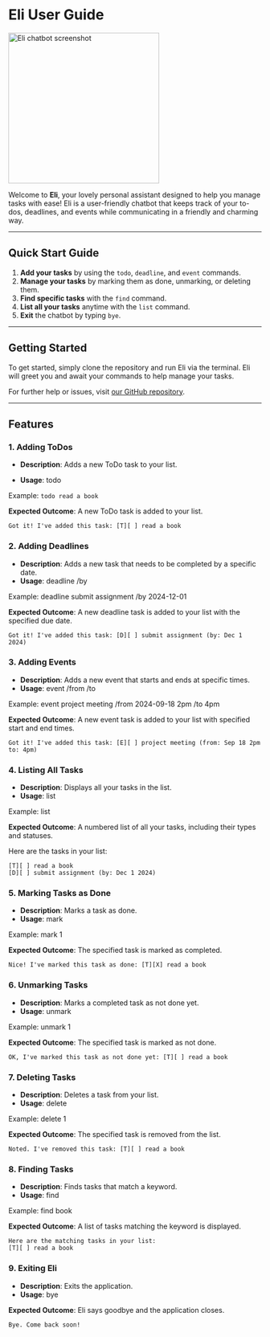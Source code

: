 # Eli User Guide

<img src="docs.Ui.png" alt="Eli chatbot screenshot" width="300"/>

Welcome to **Eli**, your lovely personal assistant designed to help you manage tasks with ease! Eli is a user-friendly chatbot that keeps track of your to-dos, deadlines, and events while communicating in a friendly and charming way.

---

## Quick Start Guide

1. **Add your tasks** by using the `todo`, `deadline`, and `event` commands.
2. **Manage your tasks** by marking them as done, unmarking, or deleting them.
3. **Find specific tasks** with the `find` command.
4. **List all your tasks** anytime with the `list` command.
5. **Exit** the chatbot by typing `bye`.

---

## Getting Started

To get started, simply clone the repository and run Eli via the terminal. Eli will greet you and await your commands to help manage your tasks.

For further help or issues, visit [our GitHub repository](https://github.com/munhuikim/your-repo).

---

## Features

### 1. Adding ToDos

- **Description**: Adds a new ToDo task to your list.

- **Usage**: todo <task description>

Example: `todo read a book`

**Expected Outcome**: A new ToDo task is added to your list.

```
Got it! I've added this task: [T][ ] read a book
```

### 2. Adding Deadlines
- **Description**: Adds a new task that needs to be completed by a specific date.
- **Usage**: deadline <task description> /by <YYYY-MM-DD>

Example: deadline submit assignment /by 2024-12-01

**Expected Outcome**: A new deadline task is added to your list with the specified due date.

```
Got it! I've added this task: [D][ ] submit assignment (by: Dec 1 2024)
```

### 3. Adding Events
- **Description**: Adds a new event that starts and ends at specific times.
- **Usage**: event <task description> /from <start time> /to <end time>

Example: event project meeting /from 2024-09-18 2pm /to 4pm

**Expected Outcome**: A new event task is added to your list with specified start and end times.

```
Got it! I've added this task: [E][ ] project meeting (from: Sep 18 2pm to: 4pm)
```

### 4. Listing All Tasks
- **Description**: Displays all your tasks in the list.
- **Usage**: list

Example: list

**Expected Outcome**: A numbered list of all your tasks, including their types and statuses.

Here are the tasks in your list:

```
[T][ ] read a book
[D][ ] submit assignment (by: Dec 1 2024)
```

### 5. Marking Tasks as Done
- **Description**: Marks a task as done.
- **Usage**: mark <task number>

Example: mark 1

**Expected Outcome**: The specified task is marked as completed.

```
Nice! I've marked this task as done: [T][X] read a book
```

### 6. Unmarking Tasks
- **Description**: Marks a completed task as not done yet.
- **Usage**: unmark <task number>

Example: unmark 1

**Expected Outcome**: The specified task is marked as not done.

```
OK, I've marked this task as not done yet: [T][ ] read a book
```

### 7. Deleting Tasks
- **Description**: Deletes a task from your list.
- **Usage**: delete <task number>

Example: delete 1

**Expected Outcome**: The specified task is removed from the list.

```
Noted. I've removed this task: [T][ ] read a book
```

### 8. Finding Tasks
- **Description**: Finds tasks that match a keyword.
- **Usage**: find <keyword>

Example: find book

**Expected Outcome**: A list of tasks matching the keyword is displayed.

```
Here are the matching tasks in your list:
[T][ ] read a book
```

### 9. Exiting Eli
- **Description**: Exits the application.
- **Usage**: bye

**Expected Outcome**: Eli says goodbye and the application closes.


```
Bye. Come back soon!
```











